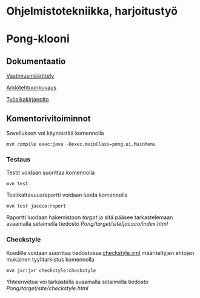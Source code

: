 # Ohjelmistotekniikka, harjoitustyö

# Pong-klooni

## Dokumentaatio

[Vaatimusmäärittely](dokumentointi/vaatimusmaarittely.md)

[Arkkitehtuurikuvaus](dokumentointi/arkkitehtuuri.md)

[Työaikakirjanpito](dokumentointi/tuntikirjanpito.md)

## Komentorivitoiminnot

Sovelluksen voi käynnistää komennolla
```
mvn compile exec:java -Dexec.mainClass=pong.ui.MainMenu
```

### Testaus

Testit voidaan suorittaa komennolla
```
mvn test
```

Testikattavuusraportti voidaan luoda komennolla
```
mvn test jacoco:report
```
Raportti luodaan hakemistoon _target_ ja sitä pääsee tarkastelemaan avaamalla selaimella tiedosto _Pong/target/site/jacoco/index.html_

### Checkstyle

Koodille voidaan suorittaa tiedostossa [checkstyle.xml](Pong/checkstyle.xml) määriteltyjen ehtojen mukainen tyylitarkistus komennolla
```
mvn jxr:jxr checkstyle:checkstyle
```
Yhteenvetoa voi tarkastella avaamalla selaimella tiedosto _Pong/target/site/checkstyle.html_